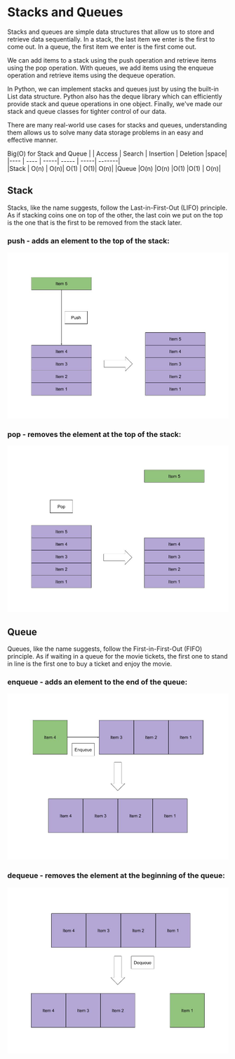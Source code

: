 # Stacks and Queues
 
Stacks and queues are simple data structures that allow us to store and retrieve data sequentially. In a stack, the last item we enter is the first to come out. In a queue, the first item we enter is the first come out.

We can add items to a stack using the push operation and retrieve items using the pop operation. With queues, we add items using the enqueue operation and retrieve items using the dequeue operation.

In Python, we can implement stacks and queues just by using the built-in List data structure. Python also has the deque library which can efficiently provide stack and queue operations in one object. Finally, we've made our stack and queue classes for tighter control of our data.

There are many real-world use cases for stacks and queues, understanding them allows us to solve many data storage problems in an easy and effective manner. 

Big(O) for Stack and Queue
|    | Access  | 	Search  | 	Insertion | Deletion      |space|
|---- |	---- |	-----|	  -----	 |  -----|	      -------|            
|Stack |	O(n)  |	O(n)|	  O(1)	 |    O(1)|	       O(n)|
|Queue	 |O(n)  	|O(n)	  |O(1)	     |O(1)	      | O(n)|


## Stack
Stacks, like the name suggests, follow the Last-in-First-Out (LIFO) principle.
As if stacking coins one on top of the other, the last coin we put on the top is the one that is the first to be removed from the stack later.

### push - adds an element to the top of the stack:
![stacks-push](stacks-push.jpg)

### pop - removes the element at the top of the stack:
![stacks-pop](stacks-pop.jpg)

## Queue
Queues, like the name suggests, follow the First-in-First-Out (FIFO) principle. As if waiting in a queue for the movie tickets,
the first one to stand in line is the first one to buy a ticket and enjoy the movie.



### enqueue - adds an element to the end of the queue:
![queues-enqueues](queues-enqueues.jpg)


### dequeue - removes the element at the beginning of the queue:
![queues-dequeues](queues-dequeues.jpg)





